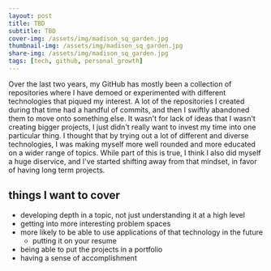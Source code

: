 ```yaml
---
layout: post
title: TBD
subtitle: TBD 
cover-img: /assets/img/madison_sq_garden.jpg
thumbnail-img: /assets/img/madison_sq_garden.jpg
share-img: /assets/img/madison_sq_garden.jpg
tags: [tech, github, personal_growth]
---
```


Over the last two years, my GitHub has mostly been a collection of repositories where I have demoed or experimented with different technologies that piqued my interest. A lot of the repositories I created during that time had a handful of commits, and then I swiftly abandoned them to move onto something else. It wasn't for lack of ideas that I wasn't creating bigger projects, I just didn't really want to invest my time into one particular thing. I thought that by trying out a lot of different and diverse technologies, I was making myself more well rounded and more educated on a wider range of topics. While part of this is true, I think I also did myself a huge diservice, and I've started shifting away from that mindset, in favor of having long term projects.



## things I want to cover
- developing depth in a topic, not just understanding it at a high level
- getting into more interesting problem spaces
- more likely to be able to use applications of that technology in the future
    - putting it on your resume
- being able to put the projects in a portfolio
- having a sense of accomplishment